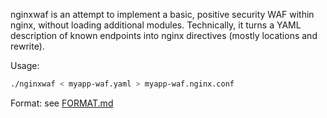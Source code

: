 nginxwaf is an attempt to implement a basic, positive security WAF within nginx, without loading additional modules.
Technically, it turns a YAML description of known endpoints into nginx directives (mostly locations and rewrite).

Usage:

```sh
./nginxwaf < myapp-waf.yaml > myapp-waf.nginx.conf
```

Format: see [FORMAT.md](FORMAT.md)
